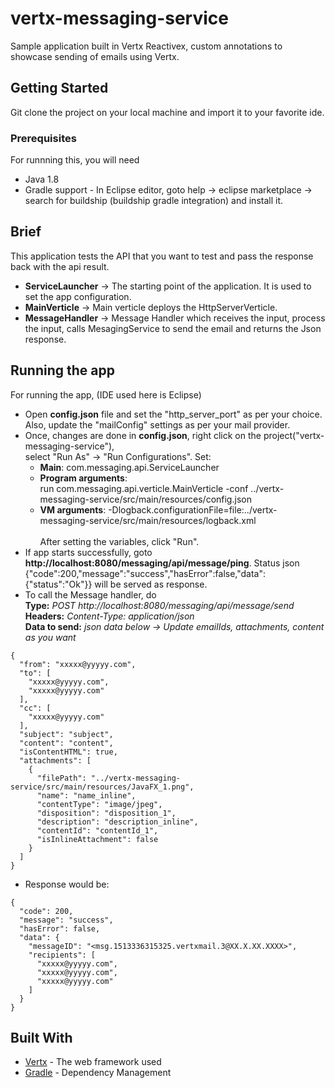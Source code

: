 # vertx-messaging-service
Sample application built in Vertx Reactivex, custom annotations to showcase sending of emails using Vertx.

## Getting Started

Git clone the project on your local machine and import it to your favorite ide.

### Prerequisites

For runnning this, you will need
- Java 1.8
- Gradle support - In Eclipse editor, goto help -> eclipse marketplace -> search for buildship (buildship gradle integration) and install it.

## Brief

This application tests the API that you want to test and pass the response back with the api result.
- **ServiceLauncher**        -> The starting point of the application. It is used to set the app configuration.
- **MainVerticle**            -> Main verticle deploys the HttpServerVerticle.
- **MessageHandler**          -> Message Handler which receives the input, process the input, calls MesagingService to send the email and returns the Json response.


## Running the app

For running the app, (IDE used here is Eclipse)
- Open **config.json** file and set the "http_server_port" as per your choice. Also, update the "mailConfig" settings as per your mail provider.
- Once, changes are done in **config.json**, right click on the project("vertx-messaging-service"), <br />select "Run As" -> "Run Configurations". Set:
  * **Main**: com.messaging.api.ServiceLauncher
  * **Program arguments**: <br />run com.messaging.api.verticle.MainVerticle -conf ../vertx-messaging-service/src/main/resources/config.json
  * **VM arguments**: -Dlogback.configurationFile=file:../vertx-messaging-service/src/main/resources/logback.xml <br /><br /> After setting the variables, click "Run".<br />
- If app starts successfully, goto **http://localhost:8080/messaging/api/message/ping**. Status json {"code":200,"message":"success","hasError":false,"data":{"status":"Ok"}} will be served as response.
- To call the Message handler, do <br />
**Type:** *POST http://localhost:8080/messaging/api/message/send* <br />
**Headers:** *Content-Type: application/json* <br />
**Data to send:** *json data below -> Update emailIds, attachments, content as you want*
```
{
  "from": "xxxxx@yyyyy.com",
  "to": [
    "xxxxx@yyyyy.com",
    "xxxxx@yyyyy.com"
  ],
  "cc": [
    "xxxxx@yyyyy.com"
  ],
  "subject": "subject",
  "content": "content",
  "isContentHTML": true,
  "attachments": [
    {
      "filePath": "../vertx-messaging-service/src/main/resources/JavaFX_1.png",
      "name": "name_inline",
      "contentType": "image/jpeg",
      "disposition": "disposition_1",
      "description": "description_inline",
      "contentId": "contentId_1",
      "isInlineAttachment": false
    }
  ]
}
```
* Response would be: <br />
```
{
  "code": 200,
  "message": "success",
  "hasError": false,
  "data": {
    "messageID": "<msg.1513336315325.vertxmail.3@XX.X.XX.XXXX>",
    "recipients": [
      "xxxxx@yyyyy.com",
      "xxxxx@yyyyy.com",
      "xxxxx@yyyyy.com"
    ]
  }
}
```
## Built With

* [Vertx](http://vertx.io/) - The web framework used
* [Gradle](https://gradle.org/) - Dependency Management

